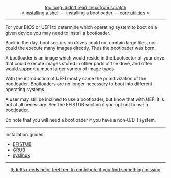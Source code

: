 <p align="center">
  <a href="https://github.com">too long; didn't read linux from scratch</a>
  <br/>
&lt; <a href="https://github.com/comfies/tldrlfs/tree/master/shells">installing a shell</a> &mdash; installing a bootloader &mdash; <a href="https://github.com/comfies/tldrlfs/tree/master/coreutils">core utilities</a> &gt;
</p>

---

For your BIOS or UEFI to determine which operating system to boot on a given device you may need to install a bootloader.

Back in the day, boot sectors on drives could not contain large files, nor could the execute many images directly. Thus the bootloader was born.

A bootloader is an image which would reside in the bootsector of your drive that could execute images stored in other parts of the drive, and often
would support a much larger variety of image types.

With the introduction of UEFI mostly came the primitivization of the bootloader. Bootloaders are no longer necessary to boot into different operating systems.

A user may still be inclined to use a bootloader, but know that with UEFI it is not at all necessary. See the EFISTUB section if you opt not to use a bootloader.

Do note that you will need a bootloader if you have a non-U/EFI system.

---

Installation guides

- [EFISTUB](#todo)
- [GRUB](#todo)
- [syslinux](https://github.com/Sweets/tldrlfs/tree/master/bootloaders/syslinux)

---

<p align="center">
  <a href="https://github.com/comfies/tldrlfs/blob/master/CONTRIBUTING.md">tl;dr lfs needs help! feel free to contribute if you find something missing</a>
</p>
